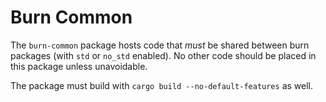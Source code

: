# Burn Common

The `burn-common` package hosts code that _must_ be shared between burn packages (with `std` or
`no_std` enabled). No other code should be placed in this package unless unavoidable.

The package must build with `cargo build --no-default-features` as well.

